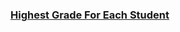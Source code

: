 ### [Highest Grade For Each Student](https://leetcode.com/problems/highest-grade-for-each-student)

